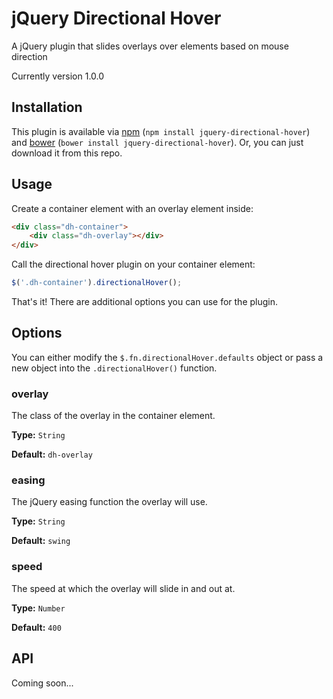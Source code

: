 # jQuery Directional Hover

A jQuery plugin that slides overlays over elements based on mouse direction

Currently version 1.0.0

## Installation

This plugin is available via [npm](https://www.npmjs.com/) (`npm install jquery-directional-hover`) and [bower](http://bower.io/) (`bower install jquery-directional-hover`). Or, you can just download it from this repo.

## Usage

Create a container element with an overlay element inside:

```html
<div class="dh-container">
	<div class="dh-overlay"></div>
</div>
```

Call the directional hover plugin on your container element:

```js
$('.dh-container').directionalHover();
```

That's it! There are additional options you can use for the plugin.

## Options

You can either modify the `$.fn.directionalHover.defaults` object or pass a new object into the `.directionalHover()` function.

### overlay

The class of the overlay in the container element.

**Type:** `String`

**Default:** `dh-overlay`

### easing

The jQuery easing function the overlay will use.

**Type:** `String`

**Default:** `swing`

### speed

The speed at which the overlay will slide in and out at.

**Type:** `Number`

**Default:** `400`

## API

Coming soon...
